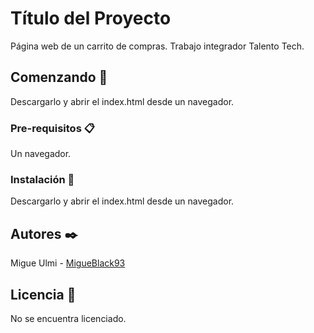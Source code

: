 # Título del Proyecto

 Página web de un carrito de compras. Trabajo integrador Talento Tech.

## Comenzando 🚀

Descargarlo y abrir el index.html desde un navegador.

### Pre-requisitos 📋

Un navegador.

### Instalación 🔧

Descargarlo y abrir el index.html desde un navegador.

## Autores ✒️

Migue Ulmi - [MigueBlack93](https://github.com/MigueBlack93)

## Licencia 📄

No se encuentra licenciado.